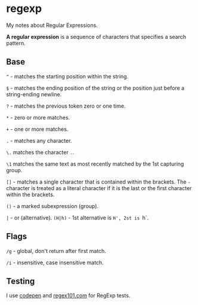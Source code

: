 # regexp
My notes about Regular Expressions.

**A regular expression** is a sequence of characters that specifies a search pattern.

## Base
`^` - matches the starting position within the string.

`$` - matches the ending position of the string or the position just before a string-ending newline.

`?` - matches the previous token zero or one time.

`*` - zero or more matches.

`+` - one or more matches.

`.` - matches any character.

`\.` matches the character `.`.

`\1` matches the same text as most recently matched by the 1st capturing group.

`[]` - matches a single character that is contained within the brackets. The `-` character is treated as a literal character if it is the last or the first character within the brackets.

`()` - a marked subexpression (group).

`|` - or (alternative).
`(H|h)` - 1st alternative is `H', 2st is `h`. 

## Flags
`/g` - global, don't return after first match.

`/i` - insensitive, case insensitive match.



## Testing
I use [codepen](https://codepen.io/pen/?editors=0010) and [regex101.com](https://regex101.com/) for RegExp tests.
